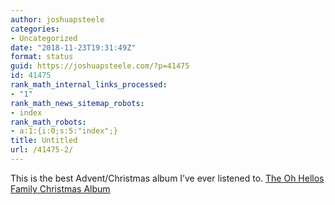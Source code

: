 ```yaml
---
author: joshuapsteele
categories:
- Uncategorized
date: "2018-11-23T19:31:49Z"
format: status
guid: https://joshuapsteele.com/?p=41475
id: 41475
rank_math_internal_links_processed:
- "1"
rank_math_news_sitemap_robots:
- index
rank_math_robots:
- a:1:{i:0;s:5:"index";}
title: Untitled
url: /41475-2/
---
```


This is the best Advent/Christmas album I’ve ever listened to. [The Oh Hellos Family Christmas Album](https://itunes.apple.com/us/album/the-oh-hellos-family-christmas-album-ep/949559292)
